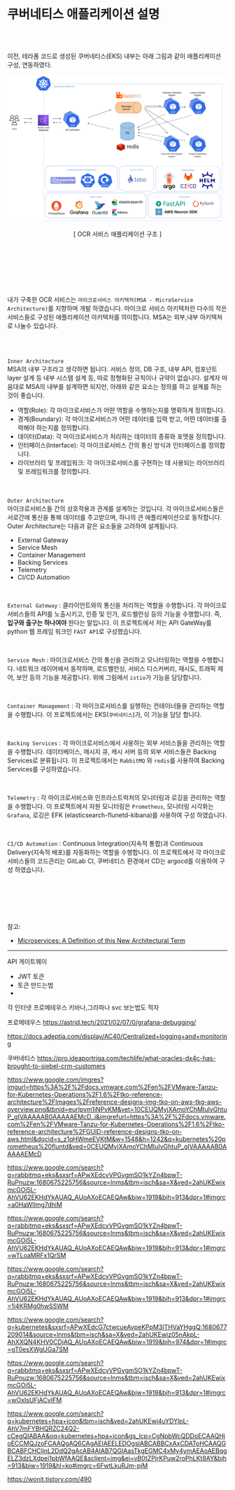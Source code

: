 # 쿠버네티스 애플리케이션 설명

<br><br>

이전, 테라폼 코드로 생성된 쿠버네티스(EKS) 내부는 아래 그림과 같이 애플리케이션 구성, 연동하였다.

<p align="center">
  <img src="../image/EKS_%EC%96%B4%ED%94%8C%EB%A6%AC%EC%BC%80%EC%9D%B4%EC%85%98%EA%B5%AC%EC%A1%B0_full.png">
</p>
<p align="center"> [ OCR 서비스 애플리케이션 구조 ] </p>
<br><br><br><br><br><br>

내가 구축한 OCR 서비스는 `마이크로서비스 아키텍처(MSA - MicroService Architecture)`를 지향하며 개발 하였습니다. 마이크로 서비스 아키텍처란 다수의 작은 서비스들로 구성된 애플리케이션 아키텍처를 의미합니다. MSA는 외부,내부 아키텍쳐로 나눌수 있습니다.

<br><br>


`Inner Architecture`
<br>
MSA의 내부 구조라고 생각하면 됩니다. 서비스 정의, DB 구조, 내부 API, 컴포넌트 layer 설계 등 내부 시스템 설계 등, 따로 정형화된 규칙이나 규약이 없습니다. 설계자 마음대로 MSA의 내부를 설계하면 되지만, 아래와 같은 요소는 정의를 하고 설계를 하는 것이 좋습니다.

- 역할(Role): 각 마이크로서비스가 어떤 역할을 수행하는지를 명확하게 정의합니다.
- 경계(Boundary): 각 마이크로서비스가 어떤 데이터를 입력 받고, 어떤 데이터를 출력해야 하는지를 정의합니다.
- 데이터(Data): 각 마이크로서비스가 처리하는 데이터의 종류와 포맷을 정의합니다.
- 인터페이스(Interface): 각 마이크로서비스 간의 통신 방식과 인터페이스를 정의합니다.
- 라이브러리 및 프레임워크: 각 마이크로서비스를 구현하는 데 사용되는 라이브러리 및 프레임워크를 정의합니다.
<br><br><br>



`Outer Architecture`
<br>
마이크로서비스들 간의 상호작용과 관계를 설계하는 것입니다. 각 마이크로서비스들은 서로간에 통신을 통해 데이터를 주고받으며, 하나의 큰 애플리케이션으로 동작합니다. Outer Architecture는 다음과 같은 요소들을 고려하여 설계됩니다.
- External Gateway
- Service Mesh
- Container Management
- Backing Services
- Telemetry
- CI/CD Automation

<br>

`External Gateway` : 클라이언트와의 통신을 처리하는 역할을 수행합니다. 각 마이크로서비스들의 API를 노출시키고, 인증 및 인가, 로드밸런싱 등의 기능을 수행합니다. 즉, **입구와 출구는 하나여야** 한다는 말입니다. 이 프로젝트에서 저는 API GateWay를 python 웹 프레임 워크인 `FAST API`로 구성했습니다.

<br>

`Service Mesh` : 마이크로서비스 간의 통신을 관리하고 모니터링하는 역할을 수행합니다. 네트워크 레이어에서 동작하며, 로드밸런싱, 서비스 디스커버리, 재시도, 트래픽 제어, 보안 등의 기능을 제공합니다. 위에 그림에서 `istio`가 기능을 담당합니다.

<br>

`Container Management` : 각 마이크로서비스를 실행하는 컨테이너들을 관리하는 역할을 수행합니다. 이 프로젝트에서는 EKS(`쿠버네티스`)가, 이 기능을 담당 합니다.

<br>

`Backing Services` : 각 마이크로서비스에서 사용하는 외부 서비스들을 관리하는 역할을 수행합니다. 데이터베이스, 메시지 큐, 캐시 서버 등의 외부 서비스들은 Backing Services로 분류됩니다. 이 프로젝트에서는 `RabbitMQ` 와 `redis`를 사용하여 Backing Services를 구성하였습니다.

<br>

`Telemetry` : 각 마이크로서비스와 인프라스트럭처의 모니터링과 로깅을 관리하는 역할을 수행합니다. 이 프로젝트에서 자원 모니터링은 `Prometheus`,
모니터링 시각화는 `Grafana`, 로깅은 EFK (elasticsearch-flunetd-kibana)를 사용하여 구성 하였습니다.

<br>

`CI/CD Automation` : Continuous Integration(지속적 통합)과 Continuous Delivery(지속적 배포)를 자동화하는 역할을 수행합니다. 이 프로젝트에서 각 마이크로 서비스들의 코드관리는 GitLab CI, 쿠버네티스 환경에서 CD는 argocd를 이용하여 구성 하였습니다.

<br>


<br><br><br>

참고:
- [Microservices: A Definition of this New Architectural Term](https://martinfowler.com/articles/microservices.html)



------


API 게이트웨이 
- JWT 토큰
- 토큰 만드는법
- 



각 인터넷 프로메테우스 키바나,그라파나 svc 보는법도 적자


프로메테우스
https://astrid.tech/2021/02/07/0/grafana-debugging/


https://docs.adeptia.com/display/AC40/Centralized+logging+and+monitoring

쿠버네티스
https://pro.ideaportriga.com/techlife/what-oracles-dx4c-has-brought-to-siebel-crm-customers


https://www.google.com/imgres?imgurl=https%3A%2F%2Fdocs.vmware.com%2Fen%2FVMware-Tanzu-for-Kubernetes-Operations%2F1.6%2Ftko-reference-architecture%2FImages%2Freference-designs-img-tko-on-aws-tkg-aws-overview.png&tbnid=eurlpvm1iNPvKM&vet=10CEUQMyjXAmoYChMIuIvGhtuP_gIVAAAAAB0AAAAAEMcD..i&imgrefurl=https%3A%2F%2Fdocs.vmware.com%2Fen%2FVMware-Tanzu-for-Kubernetes-Operations%2F1.6%2Ftko-reference-architecture%2FGUID-reference-designs-tko-on-aws.html&docid=s_z1qHWmeEVKtM&w=1548&h=1242&q=kubernetes%20prometheus%20fluntd&ved=0CEUQMyjXAmoYChMIuIvGhtuP_gIVAAAAAB0AAAAAEMcD


https://www.google.com/search?q=rabbitmq+eks&sxsrf=APwXEdcvVPGvgmSO1kYZn4bpwT-RuPnuzw:1680675225756&source=lnms&tbm=isch&sa=X&ved=2ahUKEwixmcGOi5L-AhVU62EKHdYkAUAQ_AUoAXoECAEQAw&biw=1919&bih=913&dpr=1#imgrc=a0HaWlImg7dhiM

https://www.google.com/search?q=rabbitmq+eks&sxsrf=APwXEdcvVPGvgmSO1kYZn4bpwT-RuPnuzw:1680675225756&source=lnms&tbm=isch&sa=X&ved=2ahUKEwixmcGOi5L-AhVU62EKHdYkAUAQ_AUoAXoECAEQAw&biw=1919&bih=913&dpr=1#imgrc=wTLoaMRFx1QrSM

https://www.google.com/search?q=rabbitmq+eks&sxsrf=APwXEdcvVPGvgmSO1kYZn4bpwT-RuPnuzw:1680675225756&source=lnms&tbm=isch&sa=X&ved=2ahUKEwixmcGOi5L-AhVU62EKHdYkAUAQ_AUoAXoECAEQAw&biw=1919&bih=913&dpr=1#imgrc=1i4KRMg0hwSSWM


https://www.google.com/search?q=kubernetes&sxsrf=APwXEdcG7ctwcueAvpeKPpM3ITHVaYHggQ:1680677209014&source=lnms&tbm=isch&sa=X&ved=2ahUKEwiz05nAkpL-AhXXQN4KHV0CDjAQ_AUoAXoECAEQAw&biw=1919&bih=974&dpr=1#imgrc=gT0esXWgUGa7SM


https://www.google.com/search?q=rabbitmq+eks&sxsrf=APwXEdcvVPGvgmSO1kYZn4bpwT-RuPnuzw:1680675225756&source=lnms&tbm=isch&sa=X&ved=2ahUKEwixmcGOi5L-AhVU62EKHdYkAUAQ_AUoAXoECAEQAw&biw=1919&bih=913&dpr=1#imgrc=wOxIsUFjACvIFM


https://www.google.com/search?q=kubernetes+hpa+icon&tbm=isch&ved=2ahUKEwj4uYDYlpL-AhV7mFYBHQRZC24Q2-cCegQIABAA&oq=kubernetes+hpa+icon&gs_lcp=CgNpbWcQDDoECAAQHjoECCMQJzoFCAAQgAQ6CAgAEIAEELEDOgsIABCABBCxAxCDAToHCAAQGBCABFCHCljnL2DdQ2gAcAB4AIAB7QGIAasTkgEGMC4xMy4ymAEAoAEBqgELZ3dzLXdpei1pbWfAAQE&sclient=img&ei=vB0tZPjrKPuw2roPhLKt8AY&bih=913&biw=1919&hl=ko#imgrc=6FwtLkuRJm-pjM


https://wonit.tistory.com/490


